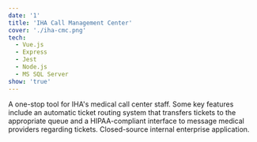 ```yaml
---
date: '1'
title: 'IHA Call Management Center'
cover: './iha-cmc.png'
tech:
  - Vue.js
  - Express
  - Jest
  - Node.js
  - MS SQL Server
show: 'true'
---
```


A one-stop tool for IHA's medical call center staff. Some key features include an automatic ticket routing system that transfers tickets to the appropriate queue and a HIPAA-compliant interface to message medical providers regarding tickets. Closed-source internal enterprise application.
